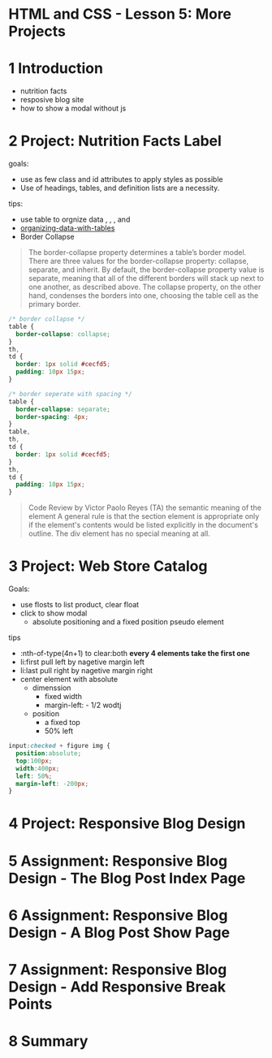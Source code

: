 HTML and CSS - Lesson 5: More Projects
==================================================

# 1	Introduction
- nutrition facts
- resposive blog site
- how to show a modal without js

# 2	Project: Nutrition Facts Label

goals:
- use as few class and id attributes to apply styles as possible
- Use of headings, tables, and definition lists are a necessity.

tips:
- use table to orgnize data <caption>, <thead>, <tbody>, and <tfoot>
- [organizing-data-with-tables](http://learn.shayhowe.com/html-css/organizing-data-with-tables/)
- Border Collapse

> The border-collapse property determines a table’s border model. There are three values for the border-collapse property: collapse, separate, and inherit. By default, the border-collapse property value is separate, meaning that all of the different borders will stack up next to one another, as described above. The collapse property, on the other hand, condenses the borders into one, choosing the table cell as the primary border.

```css
/* border collapse */
table {
  border-collapse: collapse;
}
th,
td {
  border: 1px solid #cecfd5;
  padding: 10px 15px;
}

/* border seperate with spacing */
table {
  border-collapse: separate;
  border-spacing: 4px;
}
table,
th,
td {
  border: 1px solid #cecfd5;
}
th,
td {
  padding: 10px 15px;
}
```

> Code Review by Victor Paolo Reyes (TA)
> the semantic meaning of the element
> A general rule is that the section element is appropriate only if the element's contents would be listed explicitly in the document's outline.
> The div element has no special meaning at all.


# 3	Project: Web Store Catalog


Goals:
- use flosts to list product, clear float
- click to show modal 
  - absolute positioning and a fixed position pseudo element

tips 
- :nth-of-type(4n+1) to clear:both **every 4 elements take the first one**
- li:first pull left by nagetive margin left
- li:last pull right by nagetive margin right
- center element with absolute
  - dimenssion  
    + fixed width
    + margin-left: - 1/2 wodtj
  - position
    + a fixed top
    + 50% left

```css
input:checked + figure img {
  position:absolute;
  top:100px;
  width:400px; 
  left: 50%;
  margin-left: -200px;
}

```



# 4	Project: Responsive Blog Design


# 5	Assignment: Responsive Blog Design - The Blog Post Index Page
# 6	Assignment: Responsive Blog Design - A Blog Post Show Page
# 7	Assignment: Responsive Blog Design - Add Responsive Break Points


# 8	Summary